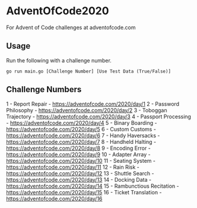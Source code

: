 # AdventOfCode2020
For Advent of Code challenges at adventofcode.com

## Usage
Run the following with a challenge number.
```
go run main.go [Challenge Number] [Use Test Data (True/False)]
```


## Challenge Numbers
1 - Report Repair - https://adventofcode.com/2020/day/1
2 - Password Philosophy - https://adventofcode.com/2020/day/2
3 - Toboggan Trajectory - https://adventofcode.com/2020/day/3
4 - Passport Processing - https://adventofcode.com/2020/day/4
5 - Binary Boarding - https://adventofcode.com/2020/day/5
6 - Custom Customs - https://adventofcode.com/2020/day/6
7 - Handy Haversacks - https://adventofcode.com/2020/day/7
8 - Handheld Halting - https://adventofcode.com/2020/day/8
9 - Encoding Error - https://adventofcode.com/2020/day/9
10 - Adapter Array - https://adventofcode.com/2020/day/10
11 - Seating System - https://adventofcode.com/2020/day/11
12 - Rain Risk - https://adventofcode.com/2020/day/12
13 - Shuttle Search - https://adventofcode.com/2020/day/13
14 - Docking Data - https://adventofcode.com/2020/day/14
15 - Rambunctious Recitation - https://adventofcode.com/2020/day/15
16 - Ticket Translation - https://adventofcode.com/2020/day/16